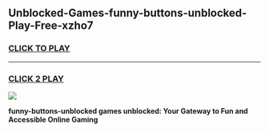 
## Unblocked-Games-funny-buttons-unblocked-Play-Free-xzho7
<h3>
<a href="https://premium76.site?title=funny-buttons-unblocked&ref=20M">CLICK TO PLAY</a></h3>
<hr>

<h3>
<a href="https://premium76.site?title=funny-buttons-unblocked&ref=20M">CLICK 2 PLAY</a>
  
</h3>

<a href="https://premium76.site?title=funny-buttons-unblocked&ref=19M"><img src="https://clearcache.store/games.png"></a>


**funny-buttons-unblocked games unblocked: Your Gateway to Fun and Accessible Online Gaming**
